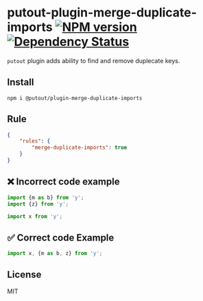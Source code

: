 # putout-plugin-merge-duplicate-imports [![NPM version][NPMIMGURL]][NPMURL] [![Dependency Status][DependencyStatusIMGURL]][DependencyStatusURL]

[NPMIMGURL]:                https://img.shields.io/npm/v/@putout/plugin-merge-duplicate-imports.svg?style=flat&longCache=true
[NPMURL]:                   https://npmjs.org/package/@putout/plugin-merge-duplicate-imports "npm"

[DependencyStatusURL]:      https://david-dm.org/coderaiser/putout?path=packages/plugin-merge-duplicate-imports
[DependencyStatusIMGURL]:   https://david-dm.org/coderaiser/putout.svg?path=packages/plugin-merge-duplicate-imports

`putout` plugin adds ability to find and remove duplecate keys.

## Install

```
npm i @putout/plugin-merge-duplicate-imports
```

## Rule

```json
{
    "rules": {
        "merge-duplicate-imports": true
    }
}
```

## ❌ Incorrect code example

```js
import {m as b} from 'y';
import {z} from 'y';

import x from 'y';
```

## ✅ Correct code Example

```js
import x, {m as b, z} from 'y';
```

## License

MIT

